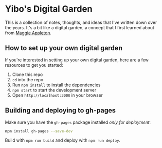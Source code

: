 # Yibo's Digital Garden

This is a collection of notes, thoughts, and ideas that I've written down over the years. It's a bit like a digital garden, a concept that I first learned about from [Maggie Appleton](https://maggieappleton.com/garden-history).

## How to set up your own digital garden

If you're interested in setting up your own digital garden, here are a few resources to get you started:

1. Clone this repo
2. `cd` into the repo
3. Run `npm install` to install the dependencies
4. `npm start` to start the development server
5. Open `http://localhost:3000` in your browser

## Building and deploying to gh-pages

Make sure you have the `gh-pages` package installed *only for deployment*:

```bash
npm install gh-pages --save-dev
```

Build with `npm run build` and deploy with `npm run deploy`.